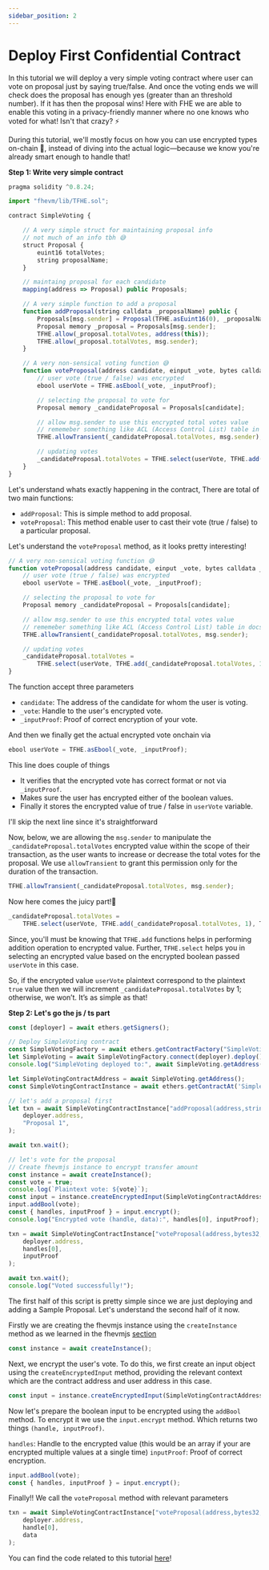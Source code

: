 ```yaml
---
sidebar_position: 2
---
```


# Deploy First Confidential Contract

In this tutorial we will deploy a very simple voting contract where user can vote on proposal just by saying true/false. And once the voting ends we will check does the proposal has enough yes (greater than an threshold number). If it has then the proposal wins! Here with FHE we are able to enable this voting in a privacy-friendly manner where no one knows who voted for what! Isn't that crazy? ⚡

During this tutorial, we'll mostly focus on how you can use encrypted types on-chain 🔐, instead of diving into the actual logic—because we know you're already smart enough to handle that!

**Step 1: Write very simple contract**

```js
pragma solidity ^0.8.24;

import "fhevm/lib/TFHE.sol";

contract SimpleVoting {

    // A very simple struct for maintaining proposal info 
    // not much of an info tbh 😅
    struct Proposal {
        euint16 totalVotes;
        string proposalName;
    }

    // maintaing proposal for each candidate
    mapping(address => Proposal) public Proposals;

    // A very simple function to add a proposal
    function addProposal(string calldata _proposalName) public {
        Proposals[msg.sender] = Proposal(TFHE.asEuint16(0), _proposalName);
        Proposal memory _proposal = Proposals[msg.sender];
        TFHE.allow(_proposal.totalVotes, address(this));
        TFHE.allow(_proposal.totalVotes, msg.sender);
    }

    // A very non-sensical voting function 😅
    function voteProposal(address candidate, einput _vote, bytes calldata _inputProof) public {
        // user vote (true / false) was encrypted
        ebool userVote = TFHE.asEbool(_vote, _inputProof);

        // selecting the proposal to vote for 
        Proposal memory _candidateProposal = Proposals[candidate];

        // allow msg.sender to use this encrypted total votes value
        // rememeber something like ACL (Access Control List) table in docs
        TFHE.allowTransient(_candidateProposal.totalVotes, msg.sender);

        // updating votes
        _candidateProposal.totalVotes = TFHE.select(userVote, TFHE.add(_candidateProposal.totalVotes, 1), TFHE.add(_candidateProposal.totalVotes, 0));
    }
}
```

Let's understand whats exactly happening in the contract, There are total of two main functions:
- `addProposal`: This is simple method to add proposal.
- `voteProposal`: This method enable user to cast their vote (true / false) to a particular proposal.

Let's understand the `voteProposal` method, as it looks pretty interesting!

```js
// A very non-sensical voting function 😅
function voteProposal(address candidate, einput _vote, bytes calldata _inputProof) public {
    // user vote (true / false) was encrypted
    ebool userVote = TFHE.asEbool(_vote, _inputProof);

    // selecting the proposal to vote for 
    Proposal memory _candidateProposal = Proposals[candidate];

    // allow msg.sender to use this encrypted total votes value
    // rememeber something like ACL (Access Control List) table in docs
    TFHE.allowTransient(_candidateProposal.totalVotes, msg.sender);

    // updating votes
    _candidateProposal.totalVotes = 
        TFHE.select(userVote, TFHE.add(_candidateProposal.totalVotes, 1), TFHE.add(_candidateProposal.  totalVotes, 0));
}
```

The function accept three parameters 
- `candidate`: The address of the candidate for whom the user is voting.
- `_vote`: Handle to the user's encrypted vote.
- `_inputProof`: Proof of correct encryption of your vote.

And then we finally get the actual encrypted vote onchain via

```js
ebool userVote = TFHE.asEbool(_vote, _inputProof);
```

This line does couple of things
- It verifies that the encrypted vote has correct format or not via `_inputProof`.
- Makes sure the user has encrypted either of the boolean values.
- Finally it stores the encrypted value of true / false in `userVote` variable. 

I'll skip the next line since it's straightforward 

Now, below, we are allowing the `msg.sender` to manipulate the `_candidateProposal.totalVotes` encrypted value within the scope of their transaction, as the user wants to increase or decrease the total votes for the proposal. We use `allowTransient` to grant this permission only for the duration of the transaction.

```js
TFHE.allowTransient(_candidateProposal.totalVotes, msg.sender);
```
Now here comes the juicy part!🤩

```js
_candidateProposal.totalVotes = 
    TFHE.select(userVote, TFHE.add(_candidateProposal.totalVotes, 1), TFHE.add(_candidateProposal.totalVotes, 0));
```

Since, you'll must be knowing that `TFHE.add` functions helps in performing addition operation to encrypted value.
Further, `TFHE.select` helps you in selecting an encrypted value based on the encrypted boolean passed `userVote` in this case.

So, if the encrypted value `userVote` plaintext correspond to the plaintext `true` value then we will increment `_candidateProposal.totalVotes` by 1; otherwise, we won’t. It’s as simple as that! 

**Step 2: Let's go the js / ts part**

```js
const [deployer] = await ethers.getSigners();

// Deploy SimpleVoting contract
const SimpleVotingFactory = await ethers.getContractFactory("SimpleVoting");
let SimpleVoting = await SimpleVotingFactory.connect(deployer).deploy();
console.log("SimpleVoting deployed to:", await SimpleVoting.getAddress());

let SimpleVotingContractAddress = await SimpleVoting.getAddress();
const SimpleVotingContractInstance = await ethers.getContractAt('SimpleVoting', SimpleVotingContractAddress, deployer);

// let's add a proposal first 
let txn = await SimpleVotingContractInstance["addProposal(address,string)"](
    deployer.address,
    "Proposal 1",
);

await txn.wait();

// let's vote for the proposal
// Create fhevmjs instance to encrypt transfer amount
const instance = await createInstance();
const vote = true;
console.log(`Plaintext vote: ${vote}`);
const input = instance.createEncryptedInput(SimpleVotingContractAddress, deployer.address)
input.addBool(vote);
const { handles, inputProof } = input.encrypt();
console.log("Encrypted vote (handle, data):", handles[0], inputProof);

txn = await SimpleVotingContractInstance["voteProposal(address,bytes32,bytes)"](
    deployer.address,
    handles[0],
    inputProof
);

await txn.wait();
console.log("Voted successfully!");
```

The first half of this script is pretty simple since we are just deploying and adding a Sample Proposal. Let's understand the second half of it now.

Firstly we are creating the fhevmjs instance using the `createInstance` method as we learned in the fhevmjs [section](https://docs.encifher.io/docs/tools/fhevmjs#creating-instance)

```js
const instance = await createInstance();
```

Next, we encrypt the user's vote. To do this, we first create an input object using the `createEncryptedInput` method, providing the relevant context which are the contract address and user address in this case.

```js
const input = instance.createEncryptedInput(SimpleVotingContractAddress, deployer.address)
```
Now let's prepare the boolean input to be encrypted using the `addBool` method. To encrypt it we use the `input.encrypt` method. Which returns two things `(handle, inputProof)`.

`handles`: Handle to the encrypted value (this would be an array if your are encrypted multiple values at a single time)
`inputProof`: Proof of correct encryption. 

```js
input.addBool(vote);
const { handles, inputProof } = input.encrypt();
```

Finally!! We call the `voteProposal` method with relevant parameters

```js
txn = await SimpleVotingContractInstance["voteProposal(address,bytes32,bytes)"](
    deployer.address,
    handle[0],
    data
);
```

You can find the code related to this tutorial [here](https://github.com/RizeLabs/Sample-Hardhat-Template)!